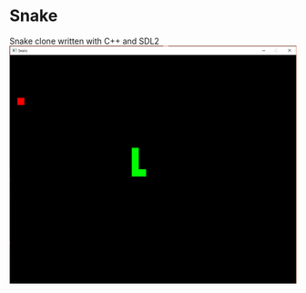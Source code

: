 # Snake
Snake clone written with C++ and SDL2
![alt tag](https://raw.githubusercontent.com/jchelius/Snake/master/screenshots/Screenshot1.png)
